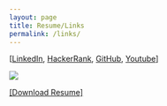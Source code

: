 ```yaml
---
layout: page
title: Resume/Links
permalink: /links/
---
```

[[LinkedIn](https://www.linkedin.com/in/spoisseroux/),
[HackerRank](https://www.hackerrank.com/sp96651n),
[GitHub](https://github.com/spoisseroux),
[Youtube](https://www.youtube.com/channel/UCgzqb_bTHOhvhNF4x8vpCIw?view_as=subscriber)]


<img src="https://i.imgur.com/DUqa8iG.png">

<a href="file:////Users/spencerlouis/Documents/Projects/GitHub/spoisseroux.github.io/local_content/SpencerPoisseroux_Resume.pdf">[Download Resume]</a>
